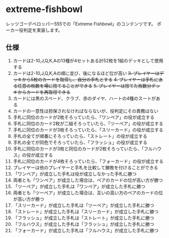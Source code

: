 # extreme-fishbowl

レッツゴーデベロッパー555での「Extreme Fishbowl」のコンテンツです。
ポーカー役判定を実装します。

## 仕様
1. カードは2-10,J,Q,K,Aの13種が4セットある計52枚を1組のデッキとして使用する
2. カードは2-10,J,Q,K,Aの順に並び、後になるほど位が高い
~~3. プレイヤーはデッキから5枚のカードを取得し、自分の手札とする~~
~~4. プレイヤーは手札にある任意の枚数を場に捨てることができる~~
~~5. プレイヤーは捨てた枚数分デッキからカードを再取得できる~~
3. カードには黒のスペード、クラブ、赤のダイヤ、ハートの4種のスートがある
4. カードの一意性は担保されなければならないが、役判定にその責務はない
6. 手札に同位のカードが2枚そろっていたら、「ワンペア」の役が成立する
7. 手札に同位のカード2枚が二組そろっていたら、「ツーペア」の役が成立する
8. 手札に同位のカードが3枚そろっていたら、「スリーカード」の役が成立する
9. 手札の全てが順番にそろっていたら、「ストレート」の役が成立する
10. 手札の全てが同色でそろっていたら、「フラッシュ」の役が成立する
11. 手札に同位のカードが3枚と同位のカードが2枚そろっていたら、「フルハウス」の役が成立する
12. 手札に同位のカードが4枚そろっていたら、「フォーカード」の役が成立する
13. プレイヤーは他のプレイヤーと手札を比較して勝敗を付けることができる
14. 「ワンペア」が成立した手札は役が成立しなかった手札に勝つ
15. 両者とも「ワンペア」が成立した場合は、ペアのカードの位が高い方が勝つ
16. 「ツーペア」が成立した手札は「ワンペア」が成立した手札に勝つ
17. 両者とも「ツーペア」が成立した場合は、互いの高い方のペアのカードの位が高い方が勝つ
18. 「スリーカード」が成立した手札は「ツーペア」が成立した手札に勝つ
19. 「ストレート」が成立した手札は「スリーカード」が成立した手札に勝つ
20. 「フラッシュ」が成立した手札は「ストレート」が成立した手札に勝つ
21. 「フルハウス」が成立した手札は「フラッシュ」が成立した手札に勝つ
22. 「フォーカード」が成立した手札は「フルハウス」が成立した手札に勝つ
